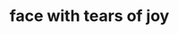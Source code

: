 ---
layout: smileys&emotion
title: face with tears of joy
emoji: face_with_tears_of_joy
permalink: 😂.html
---
